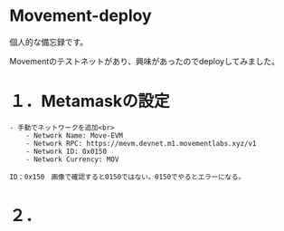 # Movement-deploy

個人的な備忘録です。

Movementのテストネットがあり、興味があったのでdeployしてみました。

# １．Metamaskの設定
    - 手動でネットワークを追加<br>
        - Network Name: Move-EVM
        - Network RPC: https://mevm.devnet.m1.movementlabs.xyz/v1
        - Network ID: 0x0150
        - Network Currency: MOV

    ID：0x150　画像で確認すると0150ではない。0150でやるとエラーになる。

# ２．
